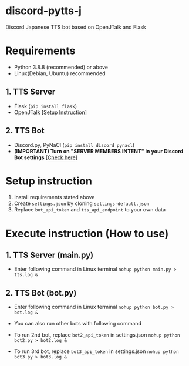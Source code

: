 # discord-pytts-j
Discord Japanese TTS bot based on OpenJTalk and Flask

# Requirements
- Python 3.8.8 (recommended) or above
- Linux(Debian, Ubuntu) recommended

## 1. TTS Server
- Flask (`pip install flask`)
- OpenJTalk [[Setup Instruction](https://thr3a.hatenablog.com/entry/20180223/1519360909)]

## 2. TTS Bot
- Discord.py, PyNaCl (`pip install discord pynacl`)
- **(IMPORTANT) Turn on "SERVER MEMBERS INTENT" in your Discord Bot settings** [[Check here](https://support.discord.com/hc/en-us/articles/360040720412#privileged-intent-whitelisting)]

# Setup instruction
1. Install requirements stated above
1. Create `settings.json` by cloning `settings-default.json`
1. Replace `bot_api_token` and `tts_api_endpoint` to your own data

# Execute instruction (How to use)
## 1. TTS Server (main.py)
- Enter following command in Linux terminal
`nohup python main.py > tts.log &`

## 2. TTS Bot (bot.py)
- Enter following command in Linux terminal
`nohup python bot.py > bot.log &`

- You can also run other bots with following command
- To run 2nd bot, replace `bot2_api_token` in settings.json
`nohup python bot2.py > bot2.log &`
- To run 3rd bot, replace `bot3_api_token` in settings.json
`nohup python bot3.py > bot3.log &`

